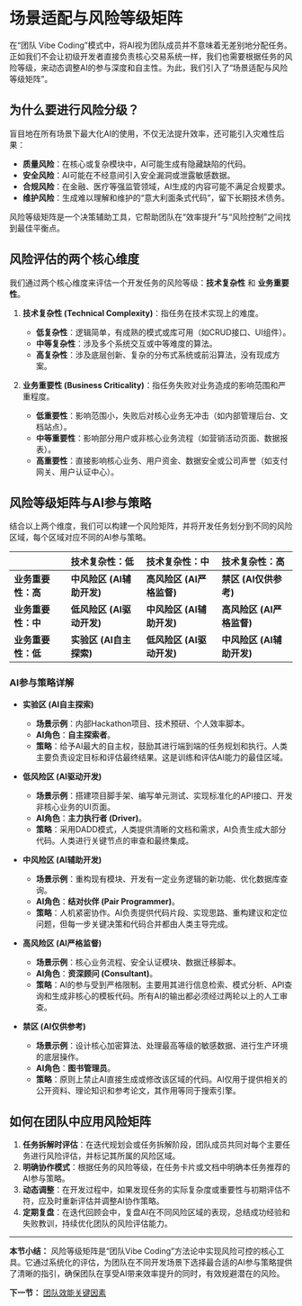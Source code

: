 # 场景适配与风险等级矩阵

在“团队 Vibe Coding”模式中，将AI视为团队成员并不意味着无差别地分配任务。正如我们不会让初级开发者直接负责核心交易系统一样，我们也需要根据任务的风险等级，来动态调整AI的参与深度和自主性。为此，我们引入了“场景适配与风险等级矩阵”。

## 为什么要进行风险分级？

盲目地在所有场景下最大化AI的使用，不仅无法提升效率，还可能引入灾难性后果：

- **质量风险**：在核心或复杂模块中，AI可能生成有隐藏缺陷的代码。
- **安全风险**：AI可能在不经意间引入安全漏洞或泄露敏感数据。
- **合规风险**：在金融、医疗等强监管领域，AI生成的内容可能不满足合规要求。
- **维护风险**：生成难以理解和维护的“意大利面条式代码”，留下长期技术债务。

风险等级矩阵是一个决策辅助工具，它帮助团队在“效率提升”与“风险控制”之间找到最佳平衡点。

## 风险评估的两个核心维度

我们通过两个核心维度来评估一个开发任务的风险等级：**技术复杂性** 和 **业务重要性**。

1.  **技术复杂性 (Technical Complexity)**：指任务在技术实现上的难度。
    - **低复杂性**：逻辑简单，有成熟的模式或库可用（如CRUD接口、UI组件）。
    - **中等复杂性**：涉及多个系统交互或中等难度的算法。
    - **高复杂性**：涉及底层创新、复杂的分布式系统或前沿算法，没有现成方案。

2.  **业务重要性 (Business Criticality)**：指任务失败对业务造成的影响范围和严重程度。
    - **低重要性**：影响范围小，失败后对核心业务无冲击（如内部管理后台、文档站点）。
    - **中等重要性**：影响部分用户或非核心业务流程（如营销活动页面、数据报表）。
    - **高重要性**：直接影响核心业务、用户资金、数据安全或公司声誉（如支付网关、用户认证中心）。

## 风险等级矩阵与AI参与策略

结合以上两个维度，我们可以构建一个风险矩阵，并将开发任务划分到不同的风险区域，每个区域对应不同的AI参与策略。

| | **技术复杂性：低** | **技术复杂性：中** | **技术复杂性：高** |
| :--- | :--- | :--- | :--- |
| **业务重要性：高** | **中风险区 (AI辅助开发)** | **高风险区 (AI严格监督)** | **禁区 (AI仅供参考)** |
| **业务重要性：中** | **低风险区 (AI驱动开发)** | **中风险区 (AI辅助开发)** | **高风险区 (AI严格监督)** |
| **业务重要性：低** | **实验区 (AI自主探索)** | **低风险区 (AI驱动开发)** | **中风险区 (AI辅助开发)** |

### AI参与策略详解

- **实验区 (AI自主探索)**
  - **场景示例**：内部Hackathon项目、技术预研、个人效率脚本。
  - **AI角色**：**自主探索者**。
  - **策略**：给予AI最大的自主权，鼓励其进行端到端的任务规划和执行。人类主要负责设定目标和评估最终结果。这是训练和评估AI能力的最佳区域。

- **低风险区 (AI驱动开发)**
  - **场景示例**：搭建项目脚手架、编写单元测试、实现标准化的API接口、开发非核心业务的UI页面。
  - **AI角色**：**主力执行者 (Driver)**。
  - **策略**：采用DADD模式，人类提供清晰的文档和需求，AI负责生成大部分代码。人类进行关键节点的审查和最终集成。

- **中风险区 (AI辅助开发)**
  - **场景示例**：重构现有模块、开发有一定业务逻辑的新功能、优化数据库查询。
  - **AI角色**：**结对伙伴 (Pair Programmer)**。
  - **策略**：人机紧密协作。AI负责提供代码片段、实现思路、重构建议和定位问题，但每一步关键决策和代码合并都由人类主导完成。

- **高风险区 (AI严格监督)**
  - **场景示例**：核心业务流程、安全认证模块、数据迁移脚本。
  - **AI角色**：**资深顾问 (Consultant)**。
  - **策略**：AI的参与受到严格限制。主要用其进行信息检索、模式分析、API查询和生成非核心的模板代码。所有AI的输出都必须经过两轮以上的人工审查。

- **禁区 (AI仅供参考)**
  - **场景示例**：设计核心加密算法、处理最高等级的敏感数据、进行生产环境的底层操作。
  - **AI角色**：**图书管理员**。
  - **策略**：原则上禁止AI直接生成或修改该区域的代码。AI仅用于提供相关的公开资料、理论知识和参考论文，其作用等同于搜索引擎。

## 如何在团队中应用风险矩阵

1.  **任务拆解时评估**：在迭代规划会或任务拆解阶段，团队成员共同对每个主要任务进行风险评估，并标记其所属的风险区域。
2.  **明确协作模式**：根据任务的风险等级，在任务卡片或文档中明确本任务推荐的AI参与策略。
3.  **动态调整**：在开发过程中，如果发现任务的实际复杂度或重要性与初期评估不符，应及时重新评估并调整AI协作策略。
4.  **定期复盘**：在迭代回顾会中，复盘AI在不同风险区域的表现，总结成功经验和失败教训，持续优化团队的风险评估能力。

---

**本节小结：** 风险等级矩阵是“团队Vibe Coding”方法论中实现风险可控的核心工具。它通过系统化的评估，为团队在不同开发场景下选择最合适的AI参与策略提供了清晰的指引，确保团队在享受AI带来效率提升的同时，有效规避潜在的风险。

**下一节：** [团队效能关键因素](team-effectiveness.md)